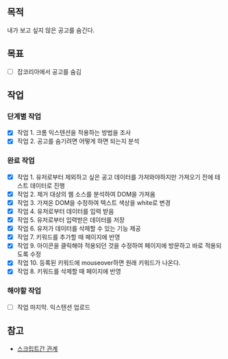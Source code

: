 ## 목적

내가 보고 싶지 않은 공고를 숨긴다.

## 목표

- [ ] 잡코리아에서 공고를 숨김

## 작업

### 단계별 작업

- [x] 작업 1. 크롬 익스텐션을 적용하는 방법을 조사
- [x] 작업 2. 공고를 숨기려면 어떻게 하면 되는지 분석

### 완료 작업

- [x] 작업 1. 유저로부터 제외하고 싶은 공고 데이터를 가져와야하지만 가져오기 전에 테스트 데이터로 진행
- [x] 작업 2. 제거 대상의 웹 소스를 분석하여 DOM을 가져옴
- [x] 작업 3. 가져온 DOM을 수정하여 텍스트 색상을 white로 변경
- [x] 작업 4. 유저로부터 데이터를 입력 받음
- [x] 작업 5. 유저로부터 입력받은 데이터를 저장
- [x] 작업 6. 유저가 데이터를 삭제할 수 있는 기능 제공
- [x] 작업 7. 키워드를 추가할 때 페이지에 반영
- [x] 작업 9. 아이콘을 클릭해야 적용되던 것을 수정하여 페이지에 방문하고 바로 적용되도록 수정
- [x] 작업 10. 등록된 키워드에 mouseover하면 원래 키워드가 나온다.
- [x] 작업 8. 키워드를 삭제할 때 페이지에 반영

### 해야할 작업

- [ ] 작업 마지막. 익스텐션 업로드

## 참고

- [스크립트간 관계](https://plainenglish.io/blog/how-to-send-data-between-chrome-extension-scripts-1182ce67b659)
